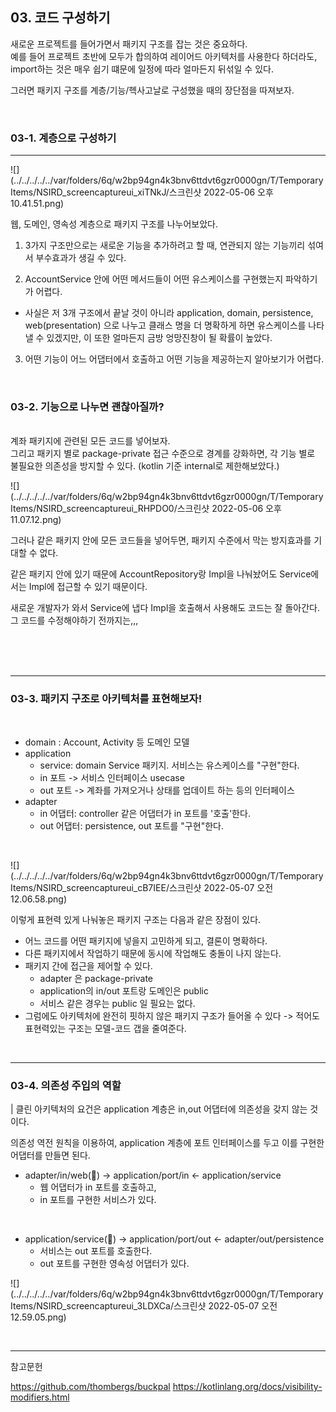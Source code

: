 ## 03. 코드 구성하기

새로운 프로젝트를 들어가면서 패키지 구조를 잡는 것은 중요하다. <br> 
예를 들어 프로젝트 초반에 모두가 합의하여 레이어드 아키텍처를 사용한다 하더라도, import하는 것은 매우 쉽기 떄문에 일정에 따라 얼마든지 뒤섞일 수 있다. <br>

그러면 패키지 구조를 계층/기능/헥사고날로 구성했을 때의 장단점을 따져보자.

<br>

### 03-1. 계층으로 구성하기

---
![](../../../../../var/folders/6q/w2bp94gn4k3bnv6ttdvt6gzr0000gn/T/TemporaryItems/NSIRD_screencaptureui_xiTNkJ/스크린샷 2022-05-06 오후 10.41.51.png)

웹, 도메인, 영속성 계층으로 패키지 구조를 나누어보았다.

1. 3가지 구조만으로는 새로운 기능을 추가하려고 할 때, 연관되지 않는 기능끼리 섞여서 부수효과가 생길 수 있다.  <br>


2. AccountService 안에 어떤 메서드들이 어떤 유스케이스를 구현했는지 파악하기가 어렵다.
- 사실은 저 3개 구조에서 끝날 것이 아니라 application, domain, persistence, web(presentation) 으로 나누고 클래스 명을 더 명확하게 하면 유스케이스를 나타낼 수 있겠지만,
  이 또한 얼마든지 금방 엉망진창이 될 확률이 높았다.


3. 어떤 기능이 어느 어댑터에서 호출하고 어떤 기능을 제공하는지 알아보기가 어렵다.

<br>


### 03-2. 기능으로 나누면 괜찮아질까?
<br>
계좌 패키지에 관련된 모든 코드를 넣어보자. <br>
그리고 패키지 별로 package-private 접근 수준으로 경계를 강화하면, 각 기능 별로 불필요한 의존성을 방지할 수 있다.
(kotlin 기준 internal로 제한해보았다.)

![](../../../../../var/folders/6q/w2bp94gn4k3bnv6ttdvt6gzr0000gn/T/TemporaryItems/NSIRD_screencaptureui_RHPDO0/스크린샷 2022-05-06 오후 11.07.12.png)

그러나 같은 패키지 안에 모든 코드들을 넣어두면, 패키지 수준에서 막는 방지효과를 기대할 수 없다. <br>

같은 패키지 안에 있기 때문에 AccountRepository랑 Impl을 나눠놨어도 Service에서는 Impl에 접근할 수 있기 때문이다. 

새로운 개발자가 와서 Service에 냅다 Impl을 호출해서 사용해도 코드는 잘 돌아간다. 그 코드를 수정해야하기 전까지는,,,

<br>
<br>
<br>

---

### 03-3. 패키지 구조로 아키텍처를 표현해보자!

<br>

- domain : Account, Activity 등 도메인 모델
- application
  - service: domain Service 패키지. 서비스는 유스케이스를 "구현"한다.
  - in 포트 -> 서비스 인터페이스 usecase
  - out 포트 -> 계좌를 가져오거나 상태를 업데이트 하는 등의 인터페이스
- adapter
  - in 어댑터: controller 같은 어댑터가 in 포트를 '호출'한다.
  - out 어댑터: persistence, out 포트를 "구현"한다.

<br>


![](../../../../../var/folders/6q/w2bp94gn4k3bnv6ttdvt6gzr0000gn/T/TemporaryItems/NSIRD_screencaptureui_cB7IEE/스크린샷 2022-05-07 오전 12.06.58.png)

이렇게 표현력 있게 나눠놓은 패키지 구조는 다음과 같은 장점이 있다.

- 어느 코드를 어떤 패키지에 넣을지 고민하게 되고, 결론이 명확하다.
- 다른 패키지에서 작업하기 때문에 동시에 작업해도 충돌이 나지 않는다.
- 패키지 간에 접근을 제어할 수 있다.
  - adapter 은 package-private
  - application의 in/out 포트랑 도메인은 public
  - 서비스 같은 경우는 public 일 필요는 없다. 
- 그럼에도 아키텍처에 완전히 핏하지 않은 패키지 구조가 들어올 수 있다 -> 적어도 표현력있는 구조는 모델-코드 갭을 줄여준다.


<br>

---

### 03-4. 의존성 주입의 역할


|  클린 아키텍처의 요건은 application 계층은 in,out 어댑터에 의존성을 갖지 않는 것이다.

의존성 역전 원칙을 이용하여, application 계층에 포트 인터페이스를 두고 이를 구현한 어댑터를 만들면 된다.


- adapter/in/web(👀) -> application/port/in <- application/service
  - 웹 어댑터가 in 포트를 호출하고,
  - in 포트를 구현한 서비스가 있다.

<br>

- application/service(👀) -> application/port/out <- adapter/out/persistence
  - 서비스는 out 포트를 호출한다.
  - out 포트를 구현한 영속성 어댑터가 있다.


![](../../../../../var/folders/6q/w2bp94gn4k3bnv6ttdvt6gzr0000gn/T/TemporaryItems/NSIRD_screencaptureui_3LDXCa/스크린샷 2022-05-07 오전 12.59.05.png)


<br>


---

참고문헌 <br>

https://github.com/thombergs/buckpal
https://kotlinlang.org/docs/visibility-modifiers.html
